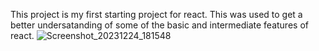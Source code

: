 This project is my first starting project for react. This was used to get a better undersatanding of some of the basic and intermediate features of react. 
![Screenshot_20231224_181548](https://github.com/kkhowe123/react-essentials/assets/37699957/31713246-589e-453a-99ca-5d8309dbdcfd)
